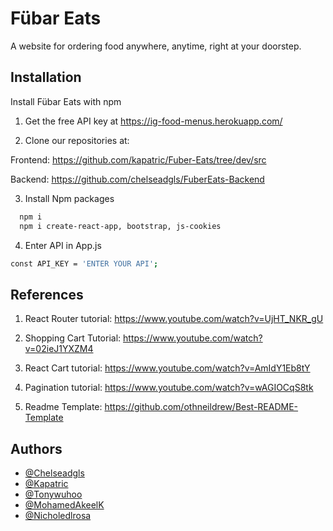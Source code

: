 # Fübar Eats

A website for ordering food anywhere, anytime, right at your doorstep.


## Installation

Install Fübar Eats with npm

1. Get the free API key at https://ig-food-menus.herokuapp.com/

2. Clone our repositories at:

Frontend: https://github.com/kapatric/Fuber-Eats/tree/dev/src

Backend: https://github.com/chelseadgls/FuberEats-Backend
 
3. Install Npm packages
```bash
  npm i 
  npm i create-react-app, bootstrap, js-cookies
```
4. Enter API in App.js
```bash
const API_KEY = 'ENTER YOUR API';
```
## References

1. React Router tutorial: https://www.youtube.com/watch?v=UjHT_NKR_gU

2. Shopping Cart Tutorial: https://www.youtube.com/watch?v=02ieJ1YXZM4

3. React Cart tutorial: https://www.youtube.com/watch?v=AmIdY1Eb8tY

4. Pagination tutorial: https://www.youtube.com/watch?v=wAGIOCqS8tk 

5. Readme Template: https://github.com/othneildrew/Best-README-Template
## Authors

- [@Chelseadgls](https://www.github.com/Chelseadgls)
- [@Kapatric](https://www.github.com/kapatric)
- [@Tonywuhoo](https://www.github.com/Tonywuhoo)
- [@MohamedAkeelK](https://www.github.com/mohamedakeelk)
- [@Nicholedlrosa](https://www.github.com/nicholedlrosa)